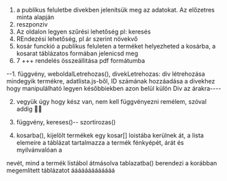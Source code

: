 1. a publikus feluletbe divekben jelenítsük meg az adatokat. Az előzetres minta alapján
2. reszponziv
3. Az oldalon legyen szűrési lehetőség pl: keresés
4. REndezési lehetőség, pl ár szerint növekvő
5. kosár funckió a publikus feluleten a terméket helyezheted a kosárba, a kosarat táblázatos formában jelenicsd meg
6. 7 +++ rendelés összeállitása pdf formátumba



--1. függvény, weboldalLetrehozas(), divekLetrehozas: 
    div létrehozása mindegyik termékre, adatlista.js-ből, ID számának hozzáadása a divekhez hogy manipulálható legyen későbbiekben  azon belül külön Div az árakra----


2. vegyük úgy hogy kész van, nem kell függvényezni remélem, szóval addig 🚬🦀


3. függvény, kereses()-- szortirozas()


5. kosarba(), kijelölt termékek egy kosar[] loistába kerülnek át, a lista elemeire a táblázat tartalmazza a termék fénkyépét, árát és myilvánvalóan a 

nevét, mind a termék listábol átmásolva
tablazatba() berendezi a korábban megemlített táblázatot
ááááááááááááá 